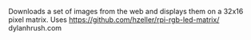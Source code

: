 Downloads a set of images from the web and displays them on a 32x16 pixel matrix.
Uses https://github.com/hzeller/rpi-rgb-led-matrix/
dylanhrush.com